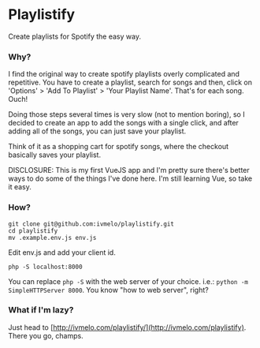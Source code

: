 # Playlistify
Create playlists for Spotify the easy way.

### Why?
I find the original way to create spotify playlists overly complicated and repetitive. You have to create a playlist, search for songs and then, click on 'Options' > 'Add To Playlist' > 'Your Playlist Name'. That's for each song. Ouch!

Doing those steps several times is very slow (not to mention boring), so I decided to create an app to add the songs with a single click, and after adding all of the songs, you can just save your playlist.

Think of it as a shopping cart for spotify songs, where the checkout basically saves your playlist.

DISCLOSURE: This is my first VueJS app and I'm pretty sure there's better ways to do some of the things I've done here. I'm still learning Vue, so take it easy.

### How?
```
git clone git@github.com:ivmelo/playlistify.git
cd playlistify
mv .example.env.js env.js
```
Edit env.js and add your client id.
```
php -S localhost:8000
```

You can replace ```php -S``` with the web server of your choice. i.e.: ```python -m SimpleHTTPServer 8000```. You know "how to web server", right?

### What if I'm lazy?
Just head to [http://ivmelo.com/playlistify/](http://ivmelo.com/playlistify). There you go, champs.
